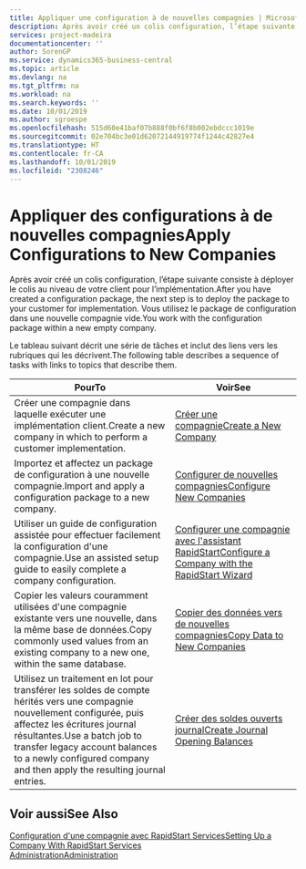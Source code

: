 ```yaml
---
title: Appliquer une configuration à de nouvelles compagnies | Microsoft Docs
description: Après avoir créé un colis configuration, l’étape suivante consiste à déployer le colis au niveau de votre client pour l’implémentation. Vous utilisez la configuration avec une nouvelle compagnie vide.
services: project-madeira
documentationcenter: ''
author: SorenGP
ms.service: dynamics365-business-central
ms.topic: article
ms.devlang: na
ms.tgt_pltfrm: na
ms.workload: na
ms.search.keywords: ''
ms.date: 10/01/2019
ms.author: sgroespe
ms.openlocfilehash: 515d60e41baf07b888f0bf6f8b002ebdccc1019e
ms.sourcegitcommit: 02e704bc3e01d62072144919774f1244c42827e4
ms.translationtype: HT
ms.contentlocale: fr-CA
ms.lasthandoff: 10/01/2019
ms.locfileid: "2308246"
---
```

# <a name="apply-configurations-to-new-companies"></a><span data-ttu-id="a8703-104">Appliquer des configurations à de nouvelles compagnies</span><span class="sxs-lookup"><span data-stu-id="a8703-104">Apply Configurations to New Companies</span></span>
<span data-ttu-id="a8703-105">Après avoir créé un colis configuration, l’étape suivante consiste à déployer le colis au niveau de votre client pour l’implémentation.</span><span class="sxs-lookup"><span data-stu-id="a8703-105">After you have created a configuration package, the next step is to deploy the package to your customer for implementation.</span></span> <span data-ttu-id="a8703-106">Vous utilisez le package de configuration dans une nouvelle compagnie vide.</span><span class="sxs-lookup"><span data-stu-id="a8703-106">You work with the configuration package within a new empty company.</span></span>  

 <span data-ttu-id="a8703-107">Le tableau suivant décrit une série de tâches et inclut des liens vers les rubriques qui les décrivent.</span><span class="sxs-lookup"><span data-stu-id="a8703-107">The following table describes a sequence of tasks with links to topics that describe them.</span></span>

|<span data-ttu-id="a8703-108">**Pour**</span><span class="sxs-lookup"><span data-stu-id="a8703-108">**To**</span></span>|<span data-ttu-id="a8703-109">**Voir**</span><span class="sxs-lookup"><span data-stu-id="a8703-109">**See**</span></span>|  
|------------|-------------|  
|<span data-ttu-id="a8703-110">Créer une compagnie dans laquelle exécuter une implémentation client.</span><span class="sxs-lookup"><span data-stu-id="a8703-110">Create a new company in which to perform a customer implementation.</span></span>|[<span data-ttu-id="a8703-111">Créer une compagnie</span><span class="sxs-lookup"><span data-stu-id="a8703-111">Create a New Company</span></span>](admin-how-to-create-a-new-company.md)|  
|<span data-ttu-id="a8703-112">Importez et affectez un package de configuration à une nouvelle compagnie.</span><span class="sxs-lookup"><span data-stu-id="a8703-112">Import and apply a configuration package to a new company.</span></span>|[<span data-ttu-id="a8703-113">Configurer de nouvelles compagnies</span><span class="sxs-lookup"><span data-stu-id="a8703-113">Configure New Companies</span></span>](admin-how-to-configure-new-companies.md)|  
|<span data-ttu-id="a8703-114">Utiliser un guide de configuration assistée pour effectuer facilement la configuration d'une compagnie.</span><span class="sxs-lookup"><span data-stu-id="a8703-114">Use an assisted setup guide to easily complete a company configuration.</span></span>|[<span data-ttu-id="a8703-115">Configurer une compagnie avec l'assistant RapidStart</span><span class="sxs-lookup"><span data-stu-id="a8703-115">Configure a Company with the RapidStart Wizard</span></span>](admin-how-to-configure-a-company-with-the-rapidstart-wizard.md)|
|<span data-ttu-id="a8703-116">Copier les valeurs couramment utilisées d'une compagnie existante vers une nouvelle, dans la même base de données.</span><span class="sxs-lookup"><span data-stu-id="a8703-116">Copy commonly used values from an existing company to a new one, within the same database.</span></span>|[<span data-ttu-id="a8703-117">Copier des données vers de nouvelles compagnies</span><span class="sxs-lookup"><span data-stu-id="a8703-117">Copy Data to New Companies</span></span>](admin-how-to-copy-data-to-new-companies.md)|  
|<span data-ttu-id="a8703-118">Utilisez un traitement en lot pour transférer les soldes de compte hérités vers une compagnie nouvellement configurée, puis affectez les écritures journal résultantes.</span><span class="sxs-lookup"><span data-stu-id="a8703-118">Use a batch job to transfer legacy account balances to a newly configured company and then apply the resulting journal entries.</span></span>|[<span data-ttu-id="a8703-119">Créer des soldes ouverts journal</span><span class="sxs-lookup"><span data-stu-id="a8703-119">Create Journal Opening Balances</span></span>](admin-how-to-create-journal-opening-balances.md)|  

## <a name="see-also"></a><span data-ttu-id="a8703-120">Voir aussi</span><span class="sxs-lookup"><span data-stu-id="a8703-120">See Also</span></span>  
[<span data-ttu-id="a8703-121">Configuration d'une compagnie avec RapidStart Services</span><span class="sxs-lookup"><span data-stu-id="a8703-121">Setting Up a Company With RapidStart Services</span></span>](admin-set-up-a-company-with-rapidstart.md)  
[<span data-ttu-id="a8703-122">Administration</span><span class="sxs-lookup"><span data-stu-id="a8703-122">Administration</span></span>](admin-setup-and-administration.md)
